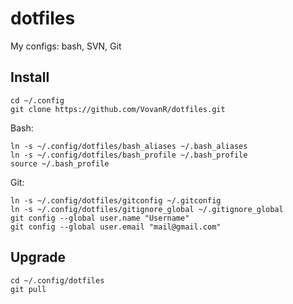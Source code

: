 dotfiles
========

My configs: bash, SVN, Git

Install
-------

    cd ~/.config
    git clone https://github.com/VovanR/dotfiles.git

Bash:

    ln -s ~/.config/dotfiles/bash_aliases ~/.bash_aliases
    ln -s ~/.config/dotfiles/bash_profile ~/.bash_profile
    source ~/.bash_profile

Git:

    ln -s ~/.config/dotfiles/gitconfig ~/.gitconfig
    ln -s ~/.config/dotfiles/gitignore_global ~/.gitignore_global
    git config --global user.name "Username"
    git config --global user.email "mail@gmail.com"

Upgrade
-------

    cd ~/.config/dotfiles
    git pull
